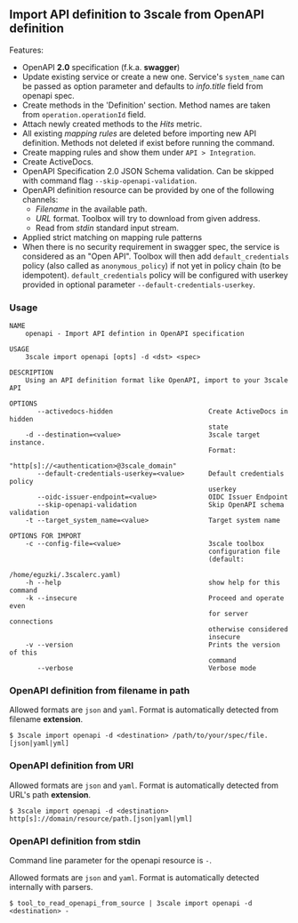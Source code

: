 ## Import API definition to 3scale from OpenAPI definition

Features:

* OpenAPI __2.0__ specification (f.k.a. __swagger__)
* Update existing service or create a new one. Service's `system_name` can be passed as option parameter and defaults to *info.title* field from openapi spec.
* Create methods in the 'Definition' section. Method names are taken from `operation.operationId` field.
* Attach newly created methods to the *Hits* metric.
* All existing *mapping rules* are deleted before importing new API definition. Methods not deleted if exist before running the command.
* Create mapping rules and show them under `API > Integration`.
* Create ActiveDocs.
* OpenAPI Specification 2.0 JSON Schema validation. Can be skipped with command flag `--skip-openapi-validation`.
* OpenAPI definition resource can be provided by one of the following channels:
  * *Filename* in the available path.
  * *URL* format. Toolbox will try to download from given address.
  * Read from *stdin* standard input stream.
* Applied strict matching on mapping rule patterns
* When there is no security requirement in swagger spec, the service is considered as an "Open API".
Toolbox will then add `default_credentials` policy (also called as `anonymous_policy`) if not yet in policy chain (to be idempotent).
`default_credentials` policy will be configured with userkey provided in optional parameter `--default-credentials-userkey`.

### Usage

```shell
NAME
    openapi - Import API defintion in OpenAPI specification

USAGE
    3scale import openapi [opts] -d <dst> <spec>

DESCRIPTION
    Using an API definition format like OpenAPI, import to your 3scale API

OPTIONS
       --activedocs-hidden                        Create ActiveDocs in hidden
                                                  state
    -d --destination=<value>                      3scale target instance.
                                                  Format:
                                                  "http[s]://<authentication>@3scale_domain"
       --default-credentials-userkey=<value>      Default credentials policy
                                                  userkey
       --oidc-issuer-endpoint=<value>             OIDC Issuer Endpoint
       --skip-openapi-validation                  Skip OpenAPI schema validation
    -t --target_system_name=<value>               Target system name

OPTIONS FOR IMPORT
    -c --config-file=<value>                      3scale toolbox
                                                  configuration file
                                                  (default:
                                                  /home/eguzki/.3scalerc.yaml)
    -h --help                                     show help for this command
    -k --insecure                                 Proceed and operate even
                                                  for server connections
                                                  otherwise considered
                                                  insecure
    -v --version                                  Prints the version of this
                                                  command
       --verbose                                  Verbose mode
```

### OpenAPI definition from filename in path

Allowed formats are `json` and `yaml`. Format is automatically detected from filename __extension__.

```shell
$ 3scale import openapi -d <destination> /path/to/your/spec/file.[json|yaml|yml]
```

### OpenAPI definition from URI

Allowed formats are `json` and `yaml`. Format is automatically detected from URL's path __extension__.

```shell
$ 3scale import openapi -d <destination> http[s]://domain/resource/path.[json|yaml|yml]
```

### OpenAPI definition from stdin

Command line parameter for the openapi resource is `-`.

Allowed formats are `json` and `yaml`. Format is automatically detected internally with parsers.

```shell
$ tool_to_read_openapi_from_source | 3scale import openapi -d <destination> -
```
